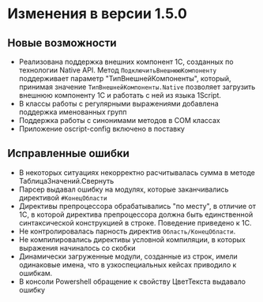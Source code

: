 # Изменения в версии 1.5.0

## Новые возможности

* Реализована поддержка внешних компонент 1С, созданных по технологии Native API. Метод `ПодключитьВнешнююКомпоненту` поддерживает параметр "ТипВнешнейКомпоненты", который, принимая значение `ТипВнешнейКомпоненты.Native` позволяет загрузить внешнюю компоненту 1С и работать с ней из языка 1Script.
* В классы работы с регулярными выражениями добавлена поддержка именованных групп
* Поддержка работы с синонимами методов в COM классах
* Приложение oscript-config включено в поставку

## Исправленные ошибки

* В некоторых ситуациях некорректно расчитывалась сумма в методе ТаблицаЗначений.Свернуть
* Парсер выдавал ошибку на модулях, которые заканчивались директивой `#КонецОбласти`
* Директивы препроцессора обрабатывались "по месту", в отличие от 1С, в которой директива препроцессора должна быть единственной синтаксической конструкцией в строке. Поведение приведено к 1С.
* Не контролировалась парность директив `Область/КонецОбласти`.
* Не компилировались директивы условной компиляции, в которых выражения начиналось со скобки
* Динамически загруженные модули, созданные из строк, имели одинаковые имена, что в узкоспециальных кейсах приводило к ошибкам.
* В консоли Powershell обращение к свойству ЦветТекста выдавало ошибку
